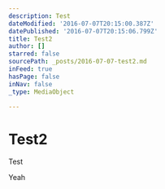 ```yaml
---
description: Test
dateModified: '2016-07-07T20:15:00.387Z'
datePublished: '2016-07-07T20:15:06.799Z'
title: Test2
author: []
starred: false
sourcePath: _posts/2016-07-07-test2.md
inFeed: true
hasPage: false
inNav: false
_type: MediaObject

---
```

# Test2

Test

Yeah